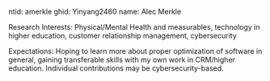 ntid: amerkle
ghid: Yinyang2460
name: Alec Merkle

Research Interests: Physical/Mental Health and measurables, technology in higher education, customer relationship management, cybersecurity

Expectations: Hoping to learn more about proper optimization of software in general, gaining transferable skills with my own work in CRM/higher education. Individual contributions may be cybersecurity-based.
